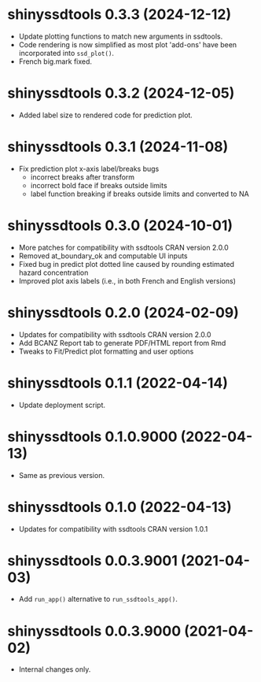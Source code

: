 <!-- NEWS.md is maintained by https://fledge.cynkra.com, contributors should not edit this file -->

# shinyssdtools 0.3.3 (2024-12-12)

- Update plotting functions to match new arguments in ssdtools.
- Code rendering is now simplified as most plot 'add-ons' have been incorporated into `ssd_plot()`.
- French big.mark fixed.

# shinyssdtools 0.3.2 (2024-12-05)

- Added label size to rendered code for prediction plot. 

# shinyssdtools 0.3.1 (2024-11-08)

- Fix prediction plot x-axis label/breaks bugs 
  - incorrect breaks after transform
  - incorrect bold face if breaks outside limits
  - label function breaking if breaks outside limits and converted to NA

# shinyssdtools 0.3.0 (2024-10-01)

- More patches for compatibility with ssdtools CRAN version 2.0.0
- Removed at_boundary_ok and computable UI inputs
- Fixed bug in predict plot dotted line caused by rounding estimated hazard concentration 
- Improved plot axis labels (i.e., in both French and English versions)


# shinyssdtools 0.2.0 (2024-02-09)

- Updates for compatibility with ssdtools CRAN version 2.0.0
- Add BCANZ Report tab to generate PDF/HTML report from Rmd
- Tweaks to Fit/Predict plot formatting and user options

# shinyssdtools 0.1.1 (2022-04-14)

- Update deployment script.


# shinyssdtools 0.1.0.9000 (2022-04-13)

- Same as previous version.


# shinyssdtools 0.1.0 (2022-04-13)

- Updates for compatibility with ssdtools CRAN version 1.0.1


# shinyssdtools 0.0.3.9001 (2021-04-03)

- Add `run_app()` alternative to `run_ssdtools_app()`.


# shinyssdtools 0.0.3.9000 (2021-04-02)

- Internal changes only.
